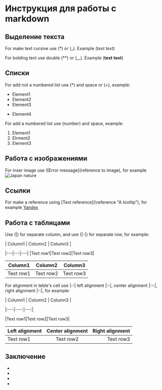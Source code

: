 # Инструкция для работы с markdown

## Выделение текста

For make text cursive use (*) or (_).  Example (*text* _text_)

For bolding text use double (**) or (__). Example (**text** __text__)

## Списки

For add not a numbered list use (*) and space or (+), example:
* Element1
* Element2
* Element3
+ Element4

For add  a numbered list use (number) and space, example:
1. Element1
2. Elrment2
3. Element3

## Работа с изображениями

For inser image use ![Error message](reference to image), for example
![Japan nature](japan_nature.jpeg)

## Ссылки

For make a reference using \[Text reference](\reference "A tooltip"), for example
[Yandex](yandex.ru "Поисковая система")

## Работа с таблицами

Use \(|) for separate column, and use (|-|) for separate row, for example:

\| Column1 | Column2 | Column3 |

\|---|---|---|
\|Text row1|Text row2|Text row3|


| Column1 | Column2 | Column3 |
|----|---|---|
|Text row1|Text row2|Text row3|

For alignment in teble's cell use |:-|  left alignment |:-|, center alignment |:-:|, right alignment |-:|, for example:

\| Column1 | Column2 | Column3 |

\|:---|:---:|---:|

\|Text row1|Text row2|Text row3|

| Left alignment | Center alignment | Right alignment |
|:---|:---:|---:|
|Text row1|Text row2 |Text row3 |

## Заключение

*
*
*
*
